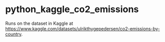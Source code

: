 # python_kaggle_co2_emissions
Runs on the dataset in Kaggle at https://www.kaggle.com/datasets/ulrikthygepedersen/co2-emissions-by-country. 
